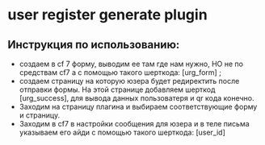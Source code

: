 # user register generate plugin
## Инструкция по использованию:
- создаем в cf 7 форму, выводим ее там где нам нужно, НО не по средствам cf7 а с помощью такого шерткода: [urg_form] ;
- создаем страницу на которую юзера будет редиректить после отправки формы. На этой странице добавляем шерткод [urg_success], для вывода данных пользоватеря и qr кода конечно.
- Заходим на страницу плагина и выбираем соответствующие форму и страницу.
- Заходим в cf7 в настройки сообщения для юзера и в теле письма указываем его айди с помощью такого шерткода: [user_id]